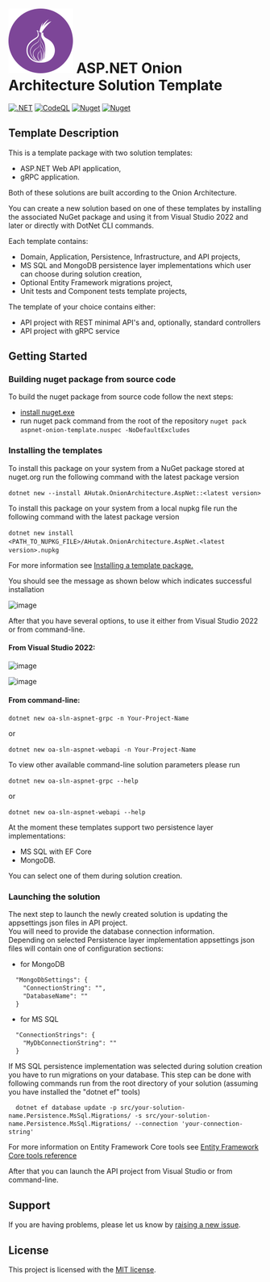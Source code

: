 # ![icon](https://raw.githubusercontent.com/agutak/aspnet-onion-template/master/.github/icon.png) ASP.NET Onion Architecture Solution Template
[![.NET](https://github.com/agutak/aspnet-clean-template/actions/workflows/build-test-dotnet.yml/badge.svg?branch=master)](https://github.com/agutak/aspnet-clean-template/actions/workflows/build-test-dotnet.yml)
[![CodeQL](https://github.com/agutak/aspnet-clean-template/actions/workflows/codeql-analysis.yml/badge.svg)](https://github.com/agutak/aspnet-clean-template/actions/workflows/codeql-analysis.yml)
[![Nuget](https://img.shields.io/nuget/vpre/AHutak.OnionArchitecture.AspNet?label=NuGet)](https://www.nuget.org/packages/AHutak.OnionArchitecture.AspNet)
[![Nuget](https://img.shields.io/nuget/dt/AHutak.OnionArchitecture.AspNet?label=Downloads)](https://www.nuget.org/packages/AHutak.OnionArchitecture.AspNet)

## Template Description
This is a template package with two solution templates:
- ASP.NET Web API application,
- gRPC application.

Both of these solutions are built according to the Onion Architecture.

You can create a new solution based on one of these templates by installing the associated NuGet package and using it from Visual Studio 2022 and later or directly with DotNet CLI commands.

Each template contains:
- Domain, Application, Persistence, Infrastructure, and API projects,
- MS SQL and MongoDB persistence layer implementations which user can choose during solution creation,
- Optional Entity Framework migrations project,
- Unit tests and Component tests template projects,

The template of your choice contains either:
- API project with REST minimal API's and, optionally, standard controllers
- API project with gRPC service

## Getting Started

### Building nuget package from source code

To build the nuget package from source code follow the next steps:
- [install nuget.exe](https://learn.microsoft.com/en-us/nuget/install-nuget-client-tools?tabs=windows#install-nugetexe)
- run nuget pack command from the root of the repository `nuget pack aspnet-onion-template.nuspec -NoDefaultExcludes`

### Installing the templates

To install this package on your system from a NuGet package stored at nuget.org run the following command with the latest package version

``` dotnet new --install AHutak.OnionArchitecture.AspNet::<latest version> ```

To install this package on your system from a local nupkg file run the following command with the latest package version

``` dotnet new install <PATH_TO_NUPKG_FILE>/AHutak.OnionArchitecture.AspNet.<latest version>.nupkg ```

For more information see [Installing a template package.](https://learn.microsoft.com/en-us/dotnet/core/tools/custom-templates#install-a-template-package)

You should see the message as shown below which indicates successful installation

![image](https://user-images.githubusercontent.com/25172188/208269429-cd8faa56-255d-4019-8839-5a8f80ffd918.png)

After that you have several options, to use it either from Visual Studio 2022 or from command-line.  

#### From Visual Studio 2022:

![image](https://user-images.githubusercontent.com/25172188/208269465-dec81650-9cac-4f20-af2f-cf03b1377ce0.png)

![image](https://user-images.githubusercontent.com/25172188/182181727-e2fda348-8eca-4dad-8bdd-479b0e7cf428.png)

#### From command-line:

``` dotnet new oa-sln-aspnet-grpc -n Your-Project-Name ```

or

``` dotnet new oa-sln-aspnet-webapi -n Your-Project-Name ```

To view other available command-line solution parameters please run

``` dotnet new oa-sln-aspnet-grpc --help ```

or

``` dotnet new oa-sln-aspnet-webapi --help ```

At the moment these templates support two persistence layer implementations: 
- MS SQL with EF Core
- MongoDB.  

You can select one of them during solution creation.

### Launching the solution

The next step to launch the newly created solution is updating the appsettings json files in API project.  
You will need to provide the database connection information.  
Depending on selected Persistence layer implementation appsettings json files will contain one of configuration sections: 

- for MongoDB

``` 
  "MongoDbSettings": {
    "ConnectionString": "",
    "DatabaseName": ""
  }
```

- for MS SQL
``` 
  "ConnectionStrings": {
    "MyDbConnectionString": ""
  }
```

If MS SQL persistence implementation was selected during solution creation you have to run migrations on your database.
This step can be done with following commands run from the root directory of your solution (assuming you have installed the "dotnet ef" tools)

``` 
  dotnet ef database update -p src/your-solution-name.Persistence.MsSql.Migrations/ -s src/your-solution-name.Persistence.MsSql.Migrations/ --connection 'your-connection-string' 
```

For more information on Entity Framework Core tools see [Entity Framework Core tools reference](https://docs.microsoft.com/en-us/ef/core/cli/dotnet)


After that you can launch the API project from Visual Studio or from command-line.

## Support

If you are having problems, please let us know by [raising a new issue](https://github.com/agutak/aspnet-onion-template/issues/new/choose).

## License

This project is licensed with the [MIT license](LICENSE).
